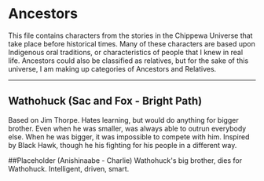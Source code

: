 # Ancestors
This file contains characters from the stories in the Chippewa Universe that take place before historical times. Many of these characters are based upon Indigenous oral traditions, or characteristics of people that I knew in real life. Ancestors could also be classified as relatives, but for the sake of this universe, I am making up categories of Ancestors and Relatives.

<hr>

## Wathohuck (Sac and Fox - Bright Path)
Based on Jim Thorpe. Hates learning, but would do anything for bigger brother. Even when he was smaller, was always able to outrun everybody else. When he was bigger, it was impossible to compete with him. Inspired by Black Hawk, though he his fighting for his people in a different way.

##Placeholder (Anishinaabe - Charlie)
Wathohuck's big brother, dies for Wathohuck. Intelligent, driven, smart.
